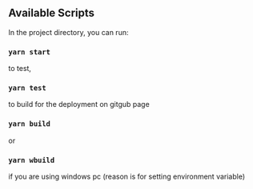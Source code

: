 ## Available Scripts

In the project directory, you can run:
### `yarn start`

to test,
### `yarn test`

to build for the deployment on gitgub page
### `yarn build`
or
### `yarn wbuild`
if you are using windows pc
(reason is for setting environment variable)

<!-- ### `npm run eject`
**Note: this is a one-way operation. Once you `eject`, you can't go back!** -->
